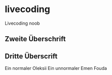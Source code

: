 # livecoding
Livecoding noob

## Zweite Überschrift

## Dritte Überscrift

Ein normaler Oleksii
Ein unnormaler Emen Fouda